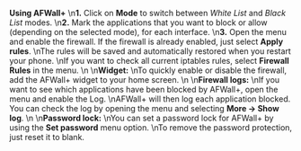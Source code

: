 <b>Using AFWall+</b>
		\n<b>1.</b> Click on <b>Mode</b> to switch between <i>White List</i> and <i>Black List</i> modes.
		\n<b>2.</b> Mark the applications that you want to block or allow (depending on the selected mode), for each interface.
		\n<b>3.</b> Open the menu and enable the firewall. If the firewall is already enabled, just select <b>Apply rules</b>.
		\nThe rules will be saved and automatically restored when you restart your phone.
		\nIf you want to check all current iptables rules, select <b>Firewall Rules</b> in the menu.
		\n
		\n<b>Widget:</b>
		\nTo quickly enable or disable the firewall, add the AFWall+ widget to your home screen.
		\n
		\n<b>Firewall logs:</b>
		\nIf you want to see which applications have been blocked by AFWall+, open the menu and enable the Log.
		\nAFWall+ will then log each application blocked. You can check the log by opening the menu and selecting <b>More -> Show log</b>.
		\n
		\n<b>Password lock:</b>
		\nYou can set a password lock for AFWall+ by using the <b>Set password</b> menu option.
		\nTo remove the password protection, just reset it to blank.